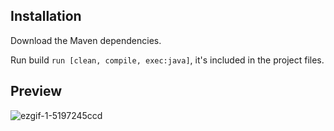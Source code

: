 ## Installation

Download the Maven dependencies.

Run build `run [clean, compile, exec:java]`, it's included in the project files.

## Preview 

![ezgif-1-5197245ccd](https://github.com/Idawid/GameTheoryFlows/assets/80775030/6b0ffa54-5977-4dd4-ba21-37ce133959c9)
